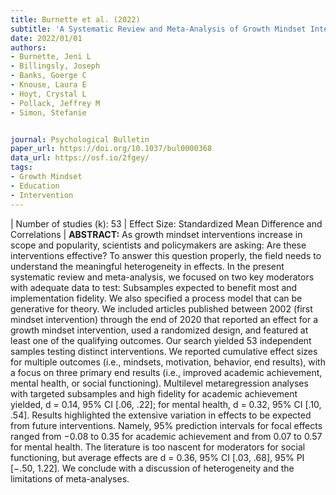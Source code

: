 ```yaml
---
title: Burnette et al. (2022)
subtitle: 'A Systematic Review and Meta-Analysis of Growth Mindset Interventions: For Whom, How, and Why Might Such Interventions Work?'
date: 2022/01/01
authors:
- Burnette, Jeni L
- Billingsly, Joseph
- Banks, Goerge C
- Knouse, Laura E
- Hoyt, Crystal L
- Pollack, Jeffrey M
- Simon, Stefanie


journal: Psychological Bulletin
paper_url: https://doi.org/10.1037/bul0000368
data_url: https://osf.io/2fgey/
tags:
- Growth Mindset
- Education
- Intervention
---
```


| Number of studies (k): 53 | Effect Size: Standardized Mean Difference and Correlations | **ABSTRACT:**  As growth mindset interventions increase in scope and popularity, scientists and policymakers are asking: Are these interventions effective? To answer this question properly, the field needs to understand the meaningful heterogeneity in effects. In the present systematic review and meta-analysis, we focused on two key moderators with adequate data to test: Subsamples expected to benefit most and implementation fidelity. We also specified a process model that can be generative for theory. We included articles published between 2002 (first mindset intervention) through the end of 2020 that reported an effect for a growth mindset intervention, used a randomized design, and featured at least one of the qualifying outcomes. Our search yielded 53 independent samples testing distinct interventions. We reported cumulative effect sizes for multiple outcomes (i.e., mindsets, motivation, behavior, end results), with a focus on three primary end results (i.e., improved academic achievement, mental health, or social functioning). Multilevel metaregression analyses with targeted subsamples and high fidelity for academic achievement yielded, d = 0.14, 95% CI [.06, .22]; for mental health, d = 0.32, 95% CI [.10, .54]. Results highlighted the extensive variation in effects to be expected from future interventions. Namely, 95% prediction intervals for focal effects ranged from −0.08 to 0.35 for academic achievement and from 0.07 to 0.57 for mental health. The literature is too nascent for moderators for social functioning, but average effects are d = 0.36, 95% CI [.03, .68], 95% PI [−.50, 1.22]. We conclude with a discussion of heterogeneity and the limitations of meta-analyses.
